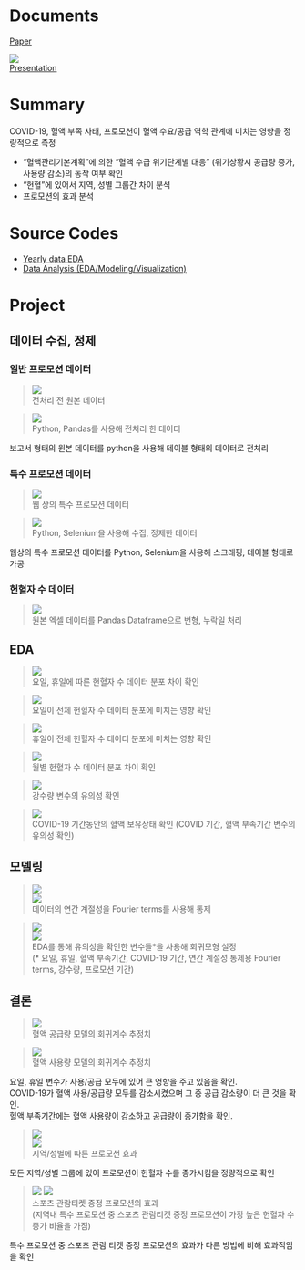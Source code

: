 # Documents

[Paper](<How is Korea’s Blood Supply Maintained.pdf>)  

![](<images/ppt_thumbnail.png>)  
[Presentation](<Presentation.pdf>)

# Summary

COVID-19, 혈액 부족 사태, 프로모션이 혈액 수요/공급 역학 관계에 미치는 영향을 정량적으로 측정
- “혈액관리기본계획”에 의한 “혈액 수급 위기단계별 대응” (위기상황시 공급량 증가, 사용량 감소)의 동작 여부 확인
- “헌혈”에 있어서 지역, 성별 그룹간 차이 분석
- 프로모션의 효과 분석

# Source Codes
- [Yearly data EDA](analysis_main.ipynb)
- [Data Analysis (EDA/Modeling/Visualization)](analysis_main.ipynb)
# Project

## 데이터 수집, 정제

### 일반 프로모션 데이터

> ![](<images/Pasted image 20250401223136.png>)  
> 전처리 전 원본 데이터

> ![](<images/Pasted image 20250401223201.png>)  
> Python, Pandas를 사용해 전처리 한 데이터

보고서 형태의 원본 데이터를 python을 사용해 테이블 형태의 데이터로 전처리

### 특수 프로모션 데이터

> ![](<images/Pasted image 20250401223307.png>)  
> 웹 상의 특수 프로모션 데이터

> ![](<images/Pasted image 20250401223333.png>)  
> Python, Selenium을 사용해 수집, 정제한 데이터

웹상의 특수 프로모션 데이터를 Python, Selenium을 사용해 스크래핑, 테이블 형태로 가공

### 헌혈자 수 데이터

> ![](<images/Pasted image 20250401231516.png>)  
> 원본 엑셀 데이터를 Pandas Dataframe으로 변형, 누락일 처리

## EDA

> ![](<images/Pasted image 20250401223452.png>)  
> 요일, 휴일에 따른 헌혈자 수 데이터 분포 차이 확인

> ![](<images/Pasted image 20250401223837.png>)  
> 요일이 전체 헌혈자 수 데이터 분포에 미치는 영향 확인

> ![](<images/Pasted image 20250401223926.png>)  
> 휴일이 전체 헌혈자 수 데이터 분포에 미치는 영향 확인

> ![](<images/Pasted image 20250401224145.png>)  
> 월별 헌혈자 수 데이터 분포 차이 확인

> ![](<images/Pasted image 20250401224252.png>)  
> 강수량 변수의 유의성 확인

> ![](<images/Pasted image 20250401224750.png>)  
> COVID-19 기간동안의 혈액 보유상태 확인 (COVID 기간, 혈액 부족기간 변수의 유의성 확인)
## 모델링

> ![](<images/Pasted image 20250401225310.png>)  
> ![](<images/Pasted image 20250401225322.png>)  
> 데이터의 연간 계절성을 Fourier terms를 사용해 통제

> ![](<images/Pasted image 20250401224942.png>)  
> ![](<images/Pasted image 20250401225408.png>)  
> EDA를 통해 유의성을 확인한 변수들\*을 사용해 회귀모형 설정  
> (\* 요일, 휴일, 혈액 부족기간, COVID-19 기간, 연간 계절성 통제용 Fourier terms, 강수량, 프로모션 기간)

## 결론

> ![](<images/Pasted image 20250401221914.png>)  
> 혈액 공급량 모델의 회귀계수 추정치

> ![](<images/Pasted image 20250401225739.png>)  
> 혈액 사용량 모델의 회귀계수 추정치

요일, 휴일 변수가 사용/공급 모두에 있어 큰 영향을 주고 있음을 확인.  
COVID-19가 혈액 사용/공급량 모두를 감소시켰으며 그 중 공급 감소량이 더 큰 것을 확인.  
혈액 부족기간에는 혈액 사용량이 감소하고 공급량이 증가함을 확인.

> ![](<images/Pasted image 20250401221531.png>)  
> ![](<images/Pasted image 20250401230429.png>)  
> 지역/성별에 따른 프로모션 효과

모든 지역/성별 그룹에 있어 프로모션이 헌혈자 수를 증가시킴을 정량적으로 확인

> ![](<images/Pasted image 20250403210100.png>) 
> ![](<images/Pasted image 20250401230528.png>)  
> 스포츠 관람티켓 증정 프로모션의 효과  
> (지역내 특수 프로모션 중 스포츠 관람티켓 증정 프로모션이 가장 높은 헌혈자 수 증가 비율을 가짐)

특수 프로모션 중 스포츠 관람 티켓 증정 프로모션의 효과가 다른 방법에 비해 효과적임을 확인
